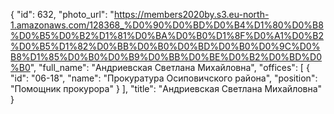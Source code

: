 {
    "id": 632,
    "photo_url": "https://members2020by.s3.eu-north-1.amazonaws.com/128368_%D0%90%D0%BD%D0%B4%D1%80%D0%B8%D0%B5%D0%B2%D1%81%D0%BA%D0%B0%D1%8F%D0%A1%D0%B2%D0%B5%D1%82%D0%BB%D0%B0%D0%BD%D0%B0%D0%9C%D0%B8%D1%85%D0%B0%D0%B9%D0%BB%D0%BE%D0%B2%D0%BD%D0%B0",
    "full_name": "Андриевская Светлана Михайловна",
    "offices": [
        {
            "id": "06-18",
            "name": "Прокуратура Осиповичского района",
            "position": "Помощник прокурора"
        }
    ],
    "title": "Андриевская Светлана Михайловна"
}